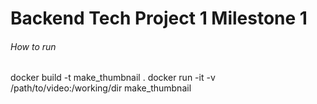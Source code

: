 # Backend Tech Project 1 Milestone 1
###### How to run
docker build -t make_thumbnail .
docker run -it -v /path/to/video:/working/dir make_thumbnail <Enter>
<input-mp4-file-name> <output-gif-name>